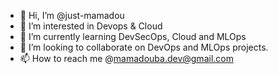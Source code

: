 - 👋 Hi, I’m @just-mamadou
- 👀 I’m interested in Devops & Cloud
- 🌱 I’m currently learning DevSecOps, Cloud and MLOps
- 💞️ I’m looking to collaborate on DevOps and MLOps projects.
- 📫 How to reach me @mamadouba.dev@gmail.com

<!---
just-mamadou/just-mamadou is a ✨ special ✨ repository because its `README.md` (this file) appears on your GitHub profile.
You can click the Preview link to take a look at your changes.
--->
